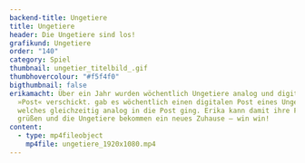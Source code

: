 ```yaml
---
backend-title: Ungetiere
title: Ungetiere
header: Die Ungetiere sind los!
grafikund: Ungetiere
order: "140"
category: Spiel
thumbnail: ungetier_titelbild_.gif
thumbhovercolour: "#f5f4f0"
bigthumbnail: false
erikamacht: Über ein Jahr wurden wöchentlich Ungetiere analog und digital per
  »Post« verschickt. gab es wöchentlich einen digitalen Post eines Ungetieres,
  welches gleichzeitig analog in die Post ging. Erika kann damit ihre Freunde
  grüßen und die Ungetiere bekommen ein neues Zuhause – win win!
content:
  - type: mp4fileobject
    mp4file: ungetiere_1920x1080.mp4
---
```


